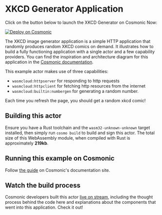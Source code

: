 # XKCD Generator Application

Click on the button below to launch the XKCD Generator on Cosmonic Now:

[![Deploy on Cosmonic](https://cosmonic.com/badge/deploy.svg)](https://new.cosmonic.app/?yaml=https://raw.githubusercontent.com/cosmonic/awesome-cosmonic/main/xkcdgenerator/xkcd-generator-cosmonic.wadm)

The XKCD image generator application is a simple HTTP application that randomly produces random XKCD comics on demand. It illustrates how to build a fully functioning application with a single actor and a few capability providers. You can find the inspiration and architecture diagram for this application in the [Cosmonic documentation](https://cosmonic.com/docs/to-build/image-generator#architecture-and-design).

This example actor makes use of three capabilities:

- `wasmcloud:httpserver` for responding to http requests
- `wasmcloud:httpclient` for fetching http resources from the internet
- `wasmcloud:builtin:numbergen` for generating a random number.

Each time you refresh the page, you should get a random xkcd comic!

## Building this actor

Ensure you have a Rust toolchain and the `wasm32-unknown-unknown` target installed, then simply run `cosmo build` to build and sign this actor. The total size of this WebAssembly module, when compiled with Rust is approximately **219kb**.

## Running this example on Cosmonic

Follow [the guide](https://cosmonic.com/docs/to-build/image-generator?guide=run-it) on Cosmonic's documentation site.

## Watch the build process

Cosmonic developers built this actor [live on stream](https://cosmonic.com/docs/to-build/image-generator?guide=watch-it), including the thought process behind the code here and explanations about the components that went into this application. Check it out!
